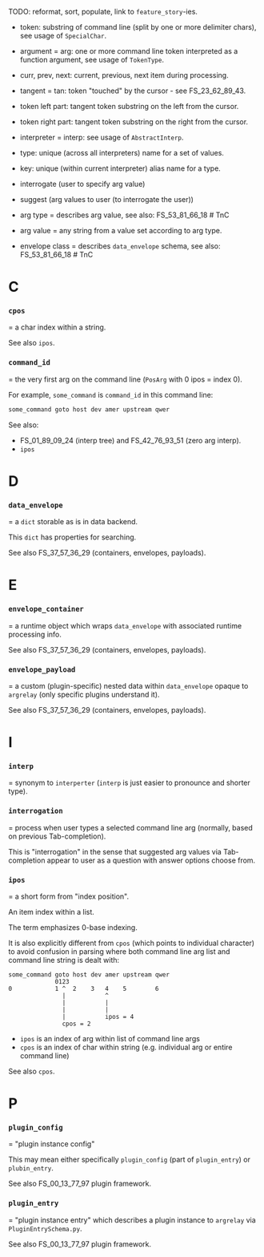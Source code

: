 
TODO: reformat, sort, populate, link to `feature_story`-ies.

*   token: substring of command line (split by one or more delimiter chars), see usage of `SpecialChar`.
*   argument = arg: one or more command line token interpreted as a function argument, see usage of `TokenType`.
*   curr, prev, next: current, previous, next item during processing.
*   tangent = tan: token "touched" by the cursor - see FS_23_62_89_43.
*   token left part: tangent token substring on the left from the cursor.
*   token right part: tangent token substring on the right from the cursor.
*   interpreter = interp: see usage of `AbstractInterp`.

*   type: unique (across all interpreters) name for a set of values.
*   key: unique (within current interpreter) alias name for a type.

*   interrogate (user to specify arg value)
*   suggest (arg values to user (to interrogate the user))

*   arg type = describes arg value, see also: FS_53_81_66_18 # TnC
*   arg value = any string from a value set according to arg type.
*   envelope class = describes `data_envelope` schema, see also: FS_53_81_66_18 # TnC

# C

### `cpos`

= a char index within a string.

See also `ipos`.

### `command_id`

= the very first arg on the command line (`PosArg` with 0 ipos = index 0).

For example, `some_command` is `command_id` in this command line:

```sh
some_command goto host dev amer upstream qwer
```

See also:
*   FS_01_89_09_24 (interp tree) and FS_42_76_93_51 (zero arg interp).
*   `ipos`

# D

### `data_envelope`

= a `dict` storable as is in data backend.

This `dict` has properties for searching.

See also FS_37_57_36_29 (containers, envelopes, payloads).

# E

### `envelope_container`

= a runtime object which wraps `data_envelope` with associated runtime processing info.

See also FS_37_57_36_29 (containers, envelopes, payloads).

### `envelope_payload`

= a custom (plugin-specific) nested data within `data_envelope` opaque to `argrelay`
(only specific plugins understand it).

See also FS_37_57_36_29 (containers, envelopes, payloads).

# I

### `interp`

= synonym to `interperter` (`interp` is just easier to pronounce and shorter type).

### `interrogation`

= process when user types a selected command line arg (normally, based on previous Tab-completion).

This is "interrogation" in the sense that suggested arg values via Tab-completion appear to user
as a question with answer options choose from.

### `ipos`

= a short form from "index position".

An item index within a list.

The term emphasizes 0-base indexing.

It is also explicitly different from `cpos` (which points to individual character)<br/>
to avoid confusion in parsing where both command line arg list and command line string is dealt with:

```
some_command goto host dev amer upstream qwer
             0123
0            1 ^  2    3   4    5        6
               |           ^
               |           |
               |           |
               |           ipos = 4
               cpos = 2
```

*   `ipos` is an index of arg within list of command line args
*   `cpos` is an index of char within string (e.g. individual arg or entire command line)

See also `cpos`.

# P

### `plugin_config`

= "plugin instance config"

This may mean either specifically `plugin_config` (part of `plugin_entry`) or `plubin_entry`.

See also FS_00_13_77_97 plugin framework.

### `plugin_entry`

= "plugin instance entry" which describes a plugin instance to `argrelay` via `PluginEntrySchema.py`.

See also FS_00_13_77_97 plugin framework.
